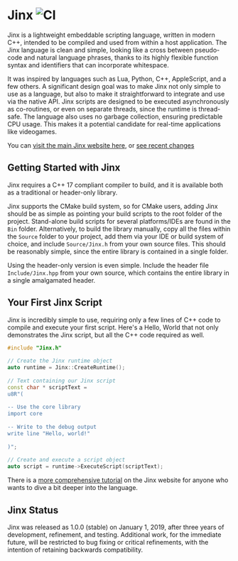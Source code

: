 # Jinx ![CI](https://github.com/JamesBoer/Jinx/workflows/CI/badge.svg)


Jinx is a lightweight embeddable scripting language, written in modern C++, intended to be compiled and used from within a host application.  The Jinx language is clean and simple, looking like a cross between pseudo-code and natural language phrases, thanks to its highly flexible function syntax and identifiers that can incorporate whitespace. 

It was inspired by languages such as Lua, Python, C++, AppleScript, and a few others.  A significant design goal was to make Jinx not only simple to use as a language, but also to make it straightforward to integrate and use via the native API.  Jinx scripts are designed to be executed asynchronously as co-routines, or even on separate threads, since the runtime is thread-safe.  The language also uses no garbage collection, ensuring predictable CPU usage.  This makes it a potential candidate for real-time applications like videogames.

You can [visit the main Jinx website here](https://jamesboer.github.io/Jinx/), or [see recent changes](https://github.com/JamesBoer/Jinx/blob/master/Docs/Changelog.md)

## Getting Started with Jinx

Jinx requires a C++ 17 compliant compiler to build, and it is available both as a traditional or header-only library.  

Jinx supports the CMake build system, so for CMake users, adding Jinx should be as simple as pointing your build scripts to the root folder of the project.  Stand-alone build scripts for several platforms/IDEs are found in the ```Bin``` folder.  Alternatively, to build the library manually, copy all the files within the ```Source``` folder to your project, add them via your IDE or build system of choice, and include ```Source/Jinx.h``` from your own source files.  This should be reasonably simple, since the entire library is contained in a single folder.

Using the header-only version is even simple.  Include the header file ```Include/Jinx.hpp``` from your own source, which contains the entire library in a single amalgamated header.

## Your First Jinx Script

Jinx is incredibly simple to use, requiring only a few lines of C++ code to compile and execute your first script.  Here's a Hello, World that not only demonstrates the Jinx script, but all the C++ code required as well.

``` c++
#include "Jinx.h"
    
// Create the Jinx runtime object
auto runtime = Jinx::CreateRuntime();
    
// Text containing our Jinx script
const char * scriptText =
u8R"(
    
-- Use the core library
import core
    
-- Write to the debug output
write line "Hello, world!"
    
)";
    
// Create and execute a script object
auto script = runtime->ExecuteScript(scriptText);
```

There is a [more comprehensive tutorial](https://jamesboer.github.io/Jinx/Tutorial.pdf) on the Jinx website for anyone who wants to dive a bit deeper into the language.

## Jinx Status

Jinx was released as 1.0.0 (stable) on January 1, 2019, after three years of development, refinement, and testing.  Additional work, for the immediate future, will be restricted to bug fixing or critical refinements, with the intention of retaining backwards compatibility.

